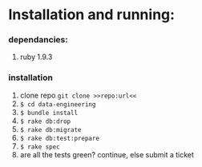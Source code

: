 # Installation and running:

### dependancies:
1. ruby 1.9.3

### installation
1.  clone repo `git clone >>repo:url<<`
1.  `$ cd data-engineering`
1.  `$ bundle install`
1.  `$ rake db:drop`
1.  `$ rake db:migrate`
1.  `$ rake db:test:prepare`
1.  `$ rake spec`
1.  are all the tests green? continue, else submit a ticket